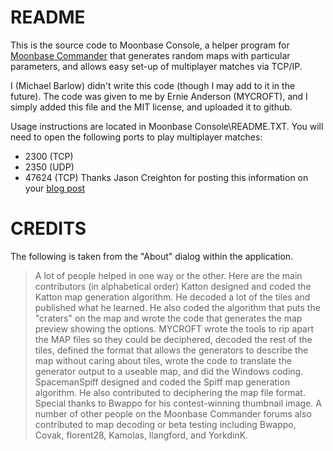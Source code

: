 # README

This is the source code to Moonbase Console, a helper program for [Moonbase Commander](http://en.wikipedia.org/wiki/Moonbase_Commander "Moonbase Commander") that generates random maps with particular parameters, and allows easy set-up of multiplayer matches via TCP/IP.

I (Michael Barlow) didn't write this code (though I may add to it in the future). The code was given to me by Ernie Anderson (MYCROFT), and I simply added this file and the MIT license, and uploaded it to github.

Usage instructions are located in Moonbase Console\README.TXT. You will need to open the following ports to play multiplayer matches:
- 2300 (TCP)
- 2350 (UDP)
- 47624 (TCP)
Thanks Jason Creighton for posting this information on your [blog post](http://jcreigh.blogspot.com.au/2009/04/ports-to-forward-to-host-moonbase.html "blog post")

# CREDITS

The following is taken from the "About" dialog within the application.

> A lot of people helped in one way or the other. Here are the main contributors (in alphabetical order)
> Katton designed and coded the Katton map generation algorithm. He decoded a lot of the tiles and published what he learned. He also coded the algorithm that puts the "craters" on the map and wrote the code that generates the map preview showing the options.
> MYCROFT wrote the tools to rip apart the MAP files so they could be deciphered, decoded the rest of the tiles, defined the format that allows the generators to describe the map without caring about tiles, wrote the code to translate the generator output to a useable map, and did the Windows coding.
> SpacemanSpiff designed and coded the Spiff map generation algorithm. He also contributed to deciphering the map file format.
> Special thanks to Bwappo for his contest-winning thumbnail image.
> A number of other people on the Moonbase Commander forums also contributed to map decoding or beta testing including Bwappo, Covak, florent28, Kamolas, llangford, and YorkdinK.
